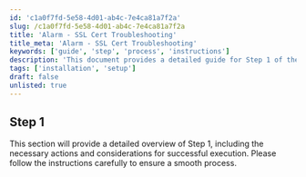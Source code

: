 ```yaml
---
id: 'c1a0f7fd-5e58-4d01-ab4c-7e4ca81a7f2a'
slug: /c1a0f7fd-5e58-4d01-ab4c-7e4ca81a7f2a
title: 'Alarm - SSL Cert Troubleshooting'
title_meta: 'Alarm - SSL Cert Troubleshooting'
keywords: ['guide', 'step', 'process', 'instructions']
description: 'This document provides a detailed guide for Step 1 of the process, outlining the necessary actions and considerations to ensure successful execution.'
tags: ['installation', 'setup']
draft: false
unlisted: true
---
```


## Step 1

This section will provide a detailed overview of Step 1, including the necessary actions and considerations for successful execution. Please follow the instructions carefully to ensure a smooth process.